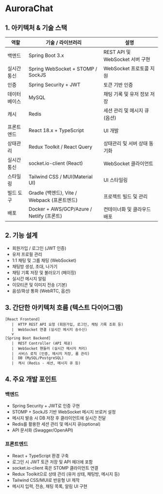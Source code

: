 # AuroraChat

## 1. 아키텍처 & 기술 스택

| 역할 | 기술 / 라이브러리 | 설명 |
| --- | --- | --- |
| 백엔드 | Spring Boot 3.x | REST API 및 WebSocket 서버 구현 |
| 실시간 통신 | Spring WebSocket + STOMP / SockJS | WebSocket 프로토콜 지원 |
| 인증 | Spring Security + JWT | 토큰 기반 인증 |
| 데이터베이스 | MySQL | 채팅 기록 및 유저 정보 저장 |
| 캐시 | Redis | 세션 관리 및 메시지 큐 (옵션) |
| 프론트엔드 | React 18.x + TypeScript | UI 개발 |
| 상태관리 | Redux Toolkit / React Query | 상태관리 및 서버 상태 동기화 |
| 실시간 통신 | socket.io-client (React) | WebSocket 클라이언트 |
| 스타일링 | Tailwind CSS / MUI(Material UI) | UI 스타일링 |
| 빌드 도구 | Gradle (백엔드), Vite / Webpack (프론트엔드) | 프로젝트 빌드 및 관리 |
| 배포 | Docker + AWS/GCP/Azure / Netlify (프론트) | 컨테이너화 및 클라우드 배포 |

## 2. 기능 설계

- 회원가입 / 로그인 (JWT 인증)
- 유저 프로필 관리
- 1:1 채팅 및 그룹 채팅 (WebSocket)
- 채팅방 생성, 초대, 나가기
- 채팅 기록 저장 및 불러오기 (페이징)
- 실시간 메시지 알림
- 이모티콘 및 이미지 전송 (기본)
- 음성/화상 통화 (WebRTC, 옵션)

## 3. 간단한 아키텍처 흐름 (텍스트 다이어그램)

```
[React Frontend]
   |  HTTP REST API 요청 (회원가입, 로그인, 채팅 기록 조회 등)
   |  WebSocket 연결 (실시간 메시지 송수신)
   v
[Spring Boot Backend]
   |  REST Controller (API 제공)
   |  WebSocket 핸들러 (실시간 메시지 처리)
   |  서비스 로직 (인증, 메시지 저장, 룸 관리)
   |  DB (MySQL/PostgreSQL)
   |  캐시 (Redis - 세션, 메시지 큐 등)

```

## 4. 주요 개발 포인트

### 백엔드

- Spring Security + JWT로 인증 구현
- STOMP + SockJS 기반 WebSocket 메시지 브로커 설정
- 메시지 발송 시 DB 저장 후 클라이언트에 실시간 전달
- Redis를 활용한 세션 관리 및 메시지 큐(optional)
- API 문서화 (Swagger/OpenAPI)

### 프론트엔드

- React + TypeScript 환경 구축
- 로그인 시 JWT 토큰 저장 및 API 헤더에 포함
- socket.io-client 혹은 STOMP 클라이언트 연결
- Redux Toolkit으로 상태 관리 (유저 상태, 채팅방, 메시지 등)
- Tailwind CSS/MUI로 반응형 UI 제작
- 메시지 입력, 전송, 채팅 목록, 알림 UI 구현

